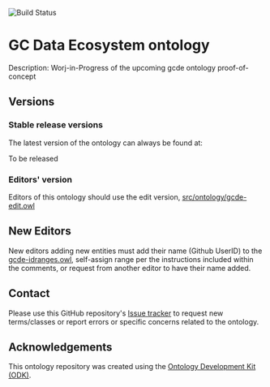
![Build Status](https://github.com/GC-Data-Ecosystem/gcde_ontology/workflows/CI/badge.svg)
# GC Data Ecosystem ontology

Description: Worj-in-Progress of the upcoming gcde ontology proof-of-concept

## Versions

### Stable release versions

The latest version of the ontology can always be found at:

To be released

### Editors' version

Editors of this ontology should use the edit version, [src/ontology/gcde-edit.owl](src/ontology/gcde-edit.owl)

## New Editors

New editors adding new entities must add their name (Github UserID) to the [gcde-idranges.owl](src/ontology/gcde-idranges.owl), self-assign range per the instructions included within the comments, or request from another editor to have their name added. 

## Contact

Please use this GitHub repository's [Issue tracker](https://github.com/GC-Data-Ecosystem/gcde_ontology/issues) to request new terms/classes or report errors or specific concerns related to the ontology.

## Acknowledgements

This ontology repository was created using the [Ontology Development Kit (ODK)](https://github.com/INCATools/ontology-development-kit).
